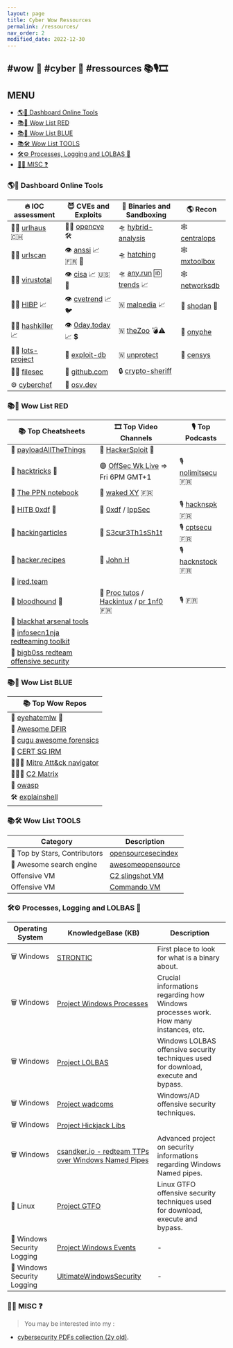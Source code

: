 ```yaml
---
layout: page
title: Cyber Wow Ressources
permalink: /ressources/
nav_order: 2
modified_date: 2022-12-30
---
```


## <a name='wowcyberressources'></a> #wow 👀 #cyber 🔫 #ressources 📚🎙️🎞️

## <a name='MENU'></a>MENU

<!-- vscode-markdown-toc -->
* [🌎🤝 Dashboard Online Tools](#DashboardOnlineTools)
* [📚📕 Wow List RED](#WowListRED)
* [📚📘 Wow List BLUE](#WowListBLUE)
* [📚🛠️ Wow List TOOLS](#WowListTOOLS)
* [🛠️⚙️ Processes, Logging and LOLBAS 📃](#ProcessesLoggingandLOLBAS)
* [👀🔫 MISC ❓](#MISC)

<!-- vscode-markdown-toc-config
	numbering=false
	autoSave=true
	/vscode-markdown-toc-config -->
<!-- /vscode-markdown-toc -->

### <a name='DashboardOnlineTools'></a>🌎🤝 Dashboard Online Tools


| 🔥 **IOC assessment**									| 😈 **CVEs and Exploits** 							|  👾 **Binaries and Sandboxing**								| 🌎 **Recon**						|
|-------------------------------------------------------|---------------------------------------------------|----------------------------------------------------------------|-------------------------------------------|
| 🚦🔎 [urlhaus](https://urlhaus.abuse.ch/browse/) 🇨🇭		| 🚦🔎 [opencve](https://opencve.io/cve) 🛠️ | 🛸 [hybrid-analysis](https://www.hybrid-analysis.com/)	 | 🕸️ [centralops](https://centralops.net/)	|
| 🚦🔎 [urlscan](https://urlscan.io/)						| 👁️ [anssi](https://www.cert.ssi.gouv.fr/) 📈 🇫🇷 🥐  | 🛸 [hatching](https://tria.ge/login)							| 🕸️ [mxtoolbox](https://mxtoolbox.com/NetworkTools.aspx)|	
| 🚦🔎 [virustotal](https://virustotal.com/)				| 👁️ [cisa](https://www.cisa.gov/known-exploited-vulnerabilities-catalog) 📈 🇺🇸 🗽 | 🛸 [any.run](https://app.any.run/) 🆔 [trends](https://any.run/malware-trends/) 📈 | 🕸️ [networksdb](https://networksdb.io/)			| 
| 🚦🔎 [HIBP](https://haveibeenpwned.com/) 📈 			| 👁️ [cvetrend](https://cvetrends.com/) 📈🐦	| 🇼 [malpedia](https://malpedia.caad.fkie.fraunhofer.de/library)	📈 | 📡 [shodan](https://shodan.io/) 🥇 |
| 🚦🔎 [hashkiller](https://hashkiller.io/leaks) 📈		| 👁️ [0day.today](https://en.0day.today/) 📈 💲			| 🇼 [theZoo](https://github.com/ytisf/theZoo/tree/master/malware/Binaries) 💣⚠️ | 📡 [onyphe](https://onyphe.io/) |
| 🚦🔎 [lots-project](https://lots-project.com/)			| 🔎 [exploit-db](https://exploit-db.com)	| 🇼 [unprotect](https://www.unprotect.it/) 		| 📡 [censys](https://search.censys.io/) |
| 🚦🔎 [filesec](https://filesec.io/) | 🔎 [github.com](https://github.com/search?q=CVE-2022)	| 🔒 [crypto-sheriff](https://www.nomoreransom.org/crypto-sheriff.php?lang=en) | |
| ⚙️ [cyberchef](https://gchq.github.io/CyberChef/)	| 🔎 [osv.dev](https://osv.dev/list) | | |


### <a name='WowListRED'></a>📚📕 Wow List RED


| 📚 **Top Cheatsheets** 																| 🎞️ **Top Video Channels** | 🎙️ **Top Podcasts** |
|---------------------------------------------------------------------------------------|------------------------|------------------------|
| 📕 [payloadAllTheThings](https://swisskyrepo.github.io/PayloadsAllTheThingsWeb/) |  🔴 [HackerSploit](https://www.youtube.com/@HackerSploit/playlists) 🥇 |  |
| 📕 [hacktricks](https://book.hacktricks.xyz) 🥇 	| 🟣 [OffSec Wk Live](https://www.twitch.tv/offsecofficial/schedule?seriesID=b043a7dc-75d7-4f97-94a4-84e73cc23af9) => Fri 6PM GMT+1 | 🎙️ [nolimitsecu](https://www.nolimitsecu.fr/) 🇫🇷 | 
| 📕 [The PPN notebook](https://ppn.snovvcrash.rocks/) | 🔴 [waked XY](https://www.youtube.com/@wakedxy/videos) 🇫🇷 | |
| 🧰 [HITB 0xdf](https://0xdf.gitlab.io/) 🥇	 | 🔴 [0xdf](https://www.youtube.com/@0xdf/videos) / [IppSec](https://www.youtube.com/channel/UCa6eh7gCkpPo5XXUDfygQQA) | 🎙️ [hacknspk](https://twitter.com/hacknspeak) 🇫🇷 | 
| 📕 [hackingarticles](https://hackingarticles.in)									| 🔴 [S3cur3Th1sSh1t](https://www.youtube.com/channel/UC27i77nEwKE8hffrxNqXNOg) | 🎙️ [cptsecu](https://www.comptoirsecu.fr/categories/emission/) 🇫🇷 | 
| 📕 [hacker.recipes](https://www.thehacker.recipes)									| 🔴 [John H](https://www.youtube.com/@_JohnHammond) | 🎙️ [hacknstock](https://hackstock.net/podcasts) 🇫🇷 |
| 📕 [ired.team](https://www.ired.team/) | | |
| 📕 [bloodhound](https://bloodhound.readthedocs.io/en/latest/data-analysis/edges.html) 🐶 | 🔴 [Proc tutos](https://www.youtube.com/@processusthief) / [Hackintux](https://www.youtube.com/channel/UCasgryuegAnsvZ4CZlBL9ZQ) / [pr 1nf0](https://www.youtube.com/@Pour1nfo)  🇫🇷 | 🎙️  🇫🇷 |
| 🧰 [blackhat arsenal tools](https://github.com/toolswatch/blackhat-arsenal-tools) | | | 
| 🧰 [infosecn1nja redteaming toolkit](https://github.com/infosecn1nja/Red-Teaming-Toolkit) | | |
| 🧰 [bigb0ss redteam offensive security](https://github.com/bigb0sss/RedTeam-OffensiveSecurity) | | |


### <a name='WowListBLUE'></a>📚📘 Wow List BLUE 


| 📚 **Top Wow Repos**												|
|-----------------------------------------------------------------------|
| 📘 [eyehatemlw](https://eyehatemalwares.com/home/) 🥇	| 
| 📘 [Awesome DFIR](https://awesomedfir.com) |
| 📘 [cugu awesome forensics](https://github.com/cugu/awesome-forensics) |
| 📘 [CERT SG IRM](https://github.com/certsocietegenerale/IRM) |
| 👩🏻‍💻 [Mitre Att&ck navigator](https://mitre-attack.github.io/attack-navigator/) |
| 👩🏻‍💻 [C2 Matrix](https://www.thec2matrix.com/matrix) |
| 📘 [owasp](https://cheatsheetseries.owasp.org/) | | |
| 🛠️ [explainshell](https://explainshell.com/) |


### <a name='WowListTOOLS'></a>📚🛠️ Wow List TOOLS 

| **Category**    | **Description** |
|-----------------|-----------------|
| 🔎 Top by Stars, Contributors | [opensourcesecindex](https://opensourcesecurityindex.io/) |
| 🔎 Awesome search engine | [awesomeopensource](https://awesomeopensource.com/) |
| Offensive VM    | [C2 slingshot VM](https://www.sans.org/tools/slingshot/) |
| Offensive VM    | [Commando VM](https://github.com/mandiant/commando-vm) |

### <a name='ProcessesLoggingandLOLBAS'></a>🛠️⚙️ Processes, Logging and LOLBAS 📃

| **Operating System** | **KnowledgeBase (KB)** | **Description** |
|----------------------|------------------------|-------------------|
| 🗑️ Windows              | [STRONTIC](https://strontic.github.io/xcyclopedia/) | First place to look for what is a binary about. |
| 🗑️ Windows              | [Project Windows Processes](https://winprocs.dfir.tips) | Crucial informations regarding how Windows processes work. How many instances, etc. |
| 🗑️ Windows              | [Project LOLBAS](https://lolbas-project.github.io) | Windows LOLBAS offensive security techniques used for download, execute and bypass. |
| 🗑️ Windows              | [Project wadcoms](https://wadcoms.github.io) | Windows/AD offensive security techniques. |
| 🗑️ Windows              | [Project Hickjack Libs](https://hijacklibs.net) | |
| 🗑️ Windows              | [csandker.io - redteam TTPs over Windows Named Pipes](https://csandker.io/2021/01/10/Offensive-Windows-IPC-1-NamedPipes.html) | Advanced project on security informations regarding Windows Named pipes. |
| 🐧 Linux                | [Project GTFO](https://gtfobins.github.io) | Linux GTFO offensive security techniques used for download, execute and bypass. |
| 📃 Windows Security Logging | [Project Windows Events](https://evids.dfir.tips) | - |
| 📃 Windows Security Logging | [UltimateWindowsSecurity](https://www.ultimatewindowssecurity.com/securitylog/encyclopedia/) | - |


### <a name='MISC'></a>👀🔫 MISC ❓

> You may be interested into my :
* [cybersecurity PDFs collection (2y old)](https://github.com/jomivz/cybrary).